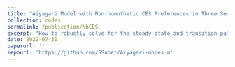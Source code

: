 ```yaml
---
title: "Aiyagari Model with Non-homothetic CES Preferences in Three Sectors: Steady State and Transition"
collection: codes
permalink: /publication/NhCES
excerpt: "How to robustly solve for the steady state and transition paths of an Aiyagari model in continuous-time with non-homothetic CES preferences (as in Lashkari-et-al (2021)) and three sectors? The Matlab code below proposes an algorithm based on a predefined approximation of the (indirect) marginal utility of expenditure, using the so-called Chebyshev technology. Transition path in response to one or several series of MIT shocks can be efficiently solved using a first-order perturbation of the same marginal utility function along the transition path. The implementation below uses the excellent Chebfun package for Matlab, but a similar code is available (upon request) in Julia."
date: 2022-07-30
paperurl: ''
repourl: 'https://github.com/SSabet/Aiyagari-nhces.m'
---
```


